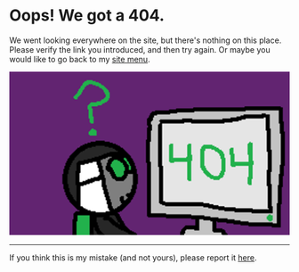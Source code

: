 # Oops! We got a 404.

We went looking everywhere on the site, but there's nothing on this place.
Please verify the link you introduced, and then try again. Or maybe you would like to go back
to my [site menu](https://diddileija.github.io).

![Diddi has found a 404](Diddi-404.png)

----

If you think this is my mistake (and not yours), please report it [here](https://github.com/DiddiLeija/DiddiLeija.github.io/issues).

